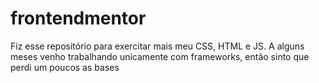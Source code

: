 # frontendmentor
Fiz esse repositório para exercitar mais meu CSS, HTML e JS. A alguns meses venho trabalhando unicamente com frameworks, então sinto que perdi um poucos as bases 
